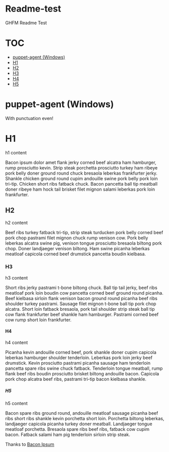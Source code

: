 # Readme-test
GHFM Readme Test

# TOC
* [puppet-agent (Windows)](#puppet-agent (Windows))
* [H1](#h1)
* [H2](#h2)
* [H3](#h3)
* [H4](#h4)
* [H5](#h5)

# puppet-agent (Windows)

With punctuation even!

# H1

h1 content

Bacon ipsum dolor amet flank jerky corned beef alcatra ham hamburger, rump prosciutto kevin. Strip steak porchetta prosciutto turkey ham ribeye pork belly doner ground round chuck bresaola leberkas frankfurter jerky. Shankle chicken ground round cupim andouille swine pork belly pork loin tri-tip. Chicken short ribs fatback chuck. Bacon pancetta ball tip meatball doner ribeye ham hock tail brisket filet mignon salami leberkas pork loin frankfurter.

## H2

h2 content

Beef ribs turkey fatback tri-tip, strip steak turducken pork belly corned beef pork chop pastrami filet mignon chuck rump venison cow. Pork belly leberkas alcatra swine pig, venison tongue prosciutto bresaola biltong pork chop. Doner landjaeger venison biltong. Ham swine picanha leberkas meatloaf capicola corned beef drumstick pancetta boudin kielbasa.

### H3

h3 content

Short ribs jerky pastrami t-bone biltong chuck. Ball tip tail jerky, beef ribs meatloaf pork loin boudin cow pancetta corned beef ground round picanha. Beef kielbasa sirloin flank venison bacon ground round picanha beef ribs shoulder turkey pastrami. Sausage filet mignon t-bone ball tip pork chop alcatra. Short loin fatback bresaola, pork tail shoulder strip steak ball tip cow flank frankfurter beef shankle ham hamburger. Pastrami corned beef cow rump short loin frankfurter.

#### H4

h4 content

Picanha kevin andouille corned beef, pork shankle doner cupim capicola leberkas hamburger shoulder tenderloin. Leberkas pork loin jerky beef drumstick. Kevin prosciutto pastrami picanha sausage ham tenderloin pancetta spare ribs swine chuck fatback. Tenderloin tongue meatball, rump flank beef ribs boudin prosciutto brisket biltong andouille bacon. Capicola pork chop alcatra beef ribs, pastrami tri-tip bacon kielbasa shankle.

##### H5

h5 content

Bacon spare ribs ground round, andouille meatloaf sausage picanha beef ribs short ribs shankle kevin porchetta short loin. Porchetta biltong leberkas, landjaeger capicola picanha turkey doner meatball. Landjaeger tongue meatloaf porchetta. Bresaola spare ribs beef ribs, fatback cow cupim bacon. Fatback salami ham pig tenderloin sirloin strip steak.


Thanks to [Bacon Ipsum](http://baconipsum.com/)
